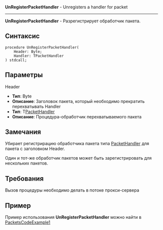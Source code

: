 **UnRegisterPacketHandler** - Unregisters a handler for packet


---


**UnRegisterPacketHandler** - Разрегистрирует обработчик пакета.

## Синтаксис ##
```
procedure UnRegisterPacketHandler(
	Header: Byte;
	Handler: TPacketHandler
) stdcall;
```
## Параметры ##
Header
  * **Тип**: Byte
  * **Описание**: Заголовок пакета, который необходимо прекратить перехватывать
Handler
  * **Тип**: T[PacketHandler](PacketHandler.md)
  * **Описание**: Процедура-обработчик перехватываемого пакета
## Замечания ##
Убирает регистрирацию обработчика пакета типа [PacketHandler](PacketHandler.md) для пакета с заголовком Header.

Один и тот-же обработчик пакетов может быть зарегистрировать для нескольких пакетов.
## Требования ##
Вызов процедуры необходимо делать в потоке прокси-сервера
## Пример ##
Пример использования **UnRegisterPacketHandler** можно найти в [PacketsCodeExample1](PacketsCodeExample1.md)